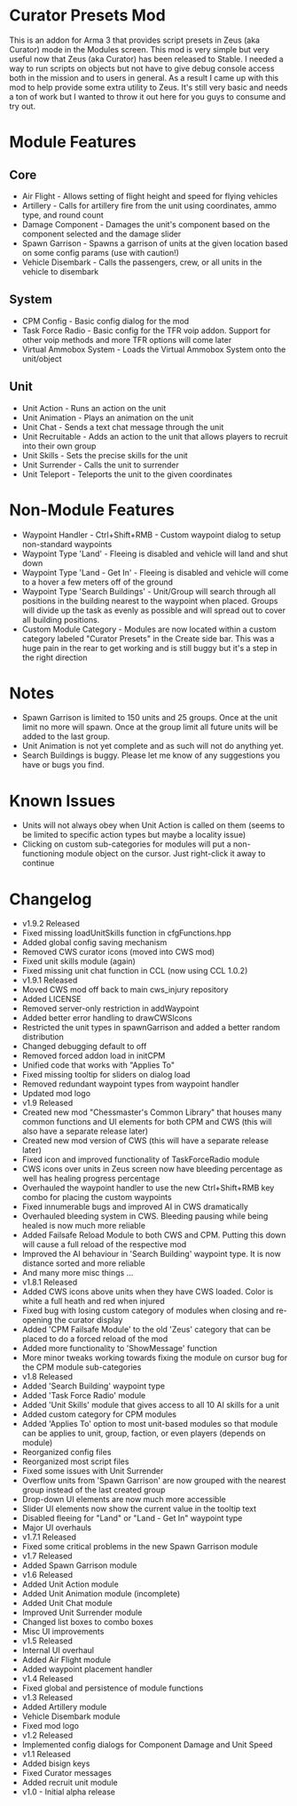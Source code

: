 Curator Presets Mod
===================

This is an addon for Arma 3 that provides script presets in Zeus (aka Curator) mode in the Modules screen. This mod is very simple but very useful now that Zeus (aka Curator) has been released to Stable. I needed a way to run scripts on objects but not have to give debug console access both in the mission and to users in general. As a result I came up with this mod to help provide some extra utility to Zeus. It's still very basic and needs a ton of work but I wanted to throw it out here for you guys to consume and try out.

Module Features
===============

Core
----
-	Air Flight - Allows setting of flight height and speed for flying vehicles
-	Artillery - Calls for artillery fire from the unit using coordinates, ammo type, and round count
-	Damage Component - Damages the unit's component based on the component selected and the damage slider
-	Spawn Garrison - Spawns a garrison of units at the given location based on some config params (use with caution!)
-	Vehicle Disembark - Calls the passengers, crew, or all units in the vehicle to disembark

System
------
-	CPM Config - Basic config dialog for the mod
-	Task Force Radio - Basic config for the TFR voip addon. Support for other voip methods and more TFR options will come later
-	Virtual Ammobox System - Loads the Virtual Ammobox System onto the unit/object

Unit
----
-	Unit Action - Runs an action on the unit
-	Unit Animation - Plays an animation on the unit
-	Unit Chat - Sends a text chat message through the unit
-	Unit Recruitable - Adds an action to the unit that allows players to recruit into their own group
-	Unit Skills - Sets the precise skills for the unit
-	Unit Surrender - Calls the unit to surrender
-	Unit Teleport - Teleports the unit to the given coordinates

Non-Module Features
===================

-	Waypoint Handler - Ctrl+Shift+RMB - Custom waypoint dialog to setup non-standard waypoints
-	Waypoint Type 'Land' - Fleeing is disabled and vehicle will land and shut down
-	Waypoint Type 'Land - Get In' - Fleeing is disabled and vehicle will come to a hover a few meters off of the ground
-	Waypoint Type 'Search Buildings' - Unit/Group will search through all positions in the building nearest to the waypoint when placed. Groups will divide up the task as evenly as possible and will spread out to cover all building positions.
-	Custom Module Category - Modules are now located within a custom category labeled "Curator Presets" in the Create side bar. This was a huge pain in the rear to get working and is still buggy but it's a step in the right direction

Notes
=====

-	Spawn Garrison is limited to 150 units and 25 groups. Once at the unit limit no more will spawn. Once at the group limit all future units will be added to the last group.
-	Unit Animation is not yet complete and as such will not do anything yet.
-	Search Buildings is buggy. Please let me know of any suggestions you have or bugs you find.

Known Issues
============

-	Units will not always obey when Unit Action is called on them (seems to be limited to specific action types but maybe a locality issue)
-	Clicking on custom sub-categories for modules will put a non-functioning module object on the cursor. Just right-click it away to continue

Changelog
==========

-	v1.9.2 Released
  - Fixed missing loadUnitSkills function in cfgFunctions.hpp
  - Added global config saving mechanism
  - Removed CWS curator icons (moved into CWS mod)
  - Fixed unit skills module (again)
  - Fixed missing unit chat function in CCL (now using CCL 1.0.2)
-	v1.9.1 Released
  -	Moved CWS mod off back to main cws_injury repository
  -	Added LICENSE
  -	Removed server-only restriction in addWaypoint
  -	Added better error handling to drawCWSIcons
  -	Restricted the unit types in spawnGarrison and added a better random distribution
  -	Changed debugging default to off
  -	Removed forced addon load in initCPM
  -	Unified code that works with "Applies To"
  -	Fixed missing tooltip for sliders on dialog load
  -	Removed redundant waypoint types from waypoint handler
  -	Updated mod logo
-	v1.9 Released
  -	Created new mod "Chessmaster's Common Library" that houses many common functions and UI elements for both CPM and CWS (this will also have a separate release later)
  -	Created new mod version of CWS (this will have a separate release later)
  -	Fixed icon and improved functionality of TaskForceRadio module
  -	CWS icons over units in Zeus screen now have bleeding percentage as well has healing progress percentage
  -	Overhauled the waypoint handler to use the new Ctrl+Shift+RMB key combo for placing the custom waypoints
  -	Fixed innumerable bugs and improved AI in CWS dramatically
  -	Overhauled bleeding system in CWS. Bleeding pausing while being healed is now much more reliable
  -	Added Failsafe Reload Module to both CWS and CPM. Putting this down will cause a full reload of the respective mod
  -	Improved the AI behaviour in 'Search Building' waypoint type. It is now distance sorted and more reliable
  -	And many more misc things ...
-	v1.8.1 Released
  -	Added CWS icons above units when they have CWS loaded. Color is white a full heath and red when injured
  -	Fixed bug with losing custom category of modules when closing and re-opening the curator display
  -	Added 'CPM Failsafe Module' to the old 'Zeus' category that can be placed to do a forced reload of the mod
  -	Added more functionality to 'ShowMessage' function
  -	More minor tweaks working towards fixing the module on cursor bug for the CPM module sub-categories
-	v1.8 Released
  -	Added 'Search Building' waypoint type
  -	Added 'Task Force Radio' module
  -	Added 'Unit Skills' module that gives access to all 10 AI skills for a unit
  -	Added custom category for CPM modules
  -	Added 'Applies To' option to most unit-based modules so that module can be applies to unit, group, faction, or even players (depends on module)
  -	Reorganized config files
  -	Reorganized most script files
  -	Fixed some issues with Unit Surrender
  -	Overflow units from 'Spawn Garrison' are now grouped with the nearest group instead of the last created group
  -	Drop-down UI elements are now much more accessible
  -	Slider UI elements now show the current value in the tooltip text
  -	Disabled fleeing for "Land" or "Land - Get In" waypoint type
  -	Major UI overhauls
-	v1.7.1 Released
  - Fixed some critical problems in the new Spawn Garrison module
-	v1.7 Released
  - Added Spawn Garrison module
-	v1.6 Released
  -	Added Unit Action module
  - Added Unit Animation module (incomplete)
  - Added Unit Chat module
  - Improved Unit Surrender module
  - Changed list boxes to combo boxes
  - Misc UI improvements
-	v1.5 Released
  - Internal UI overhaul
  - Added Air Flight module
  - Added waypoint placement handler
-	v1.4 Released
  - Fixed global and persistence of module functions
-	v1.3 Released
  - Added Artillery module
  - Vehicle Disembark module
  - Fixed mod logo
-	v1.2 Released
  - Implemented config dialogs for Component Damage and Unit Speed
-	v1.1 Released
  -	Added bisign keys
  - Fixed Curator messages
  - Added recruit unit module
-	v1.0 - Initial alpha release
